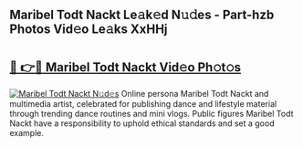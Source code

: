 ## Maribel Todt Nackt Le𝚊k𝚎d N𝚞𝚍es - Part-hzb Photos Vid𝚎o Le𝚊ks XxHHj

# <h2><a href="http://fb51ire.evod.top/?m=Maribel+Todt+Nackt">🔗 👉🔴 Maribel Todt Nackt Vid𝚎o Ph𝚘t𝚘s</a></h2>

[![Maribel Todt Nackt N𝚞d𝚎s](https://i.imgur.com/8V9OHl7.gif)](http://fb51ire.evod.top/?m=Maribel+Todt+Nackt)
Online persona Maribel Todt Nackt and multimedia artist, celebrated for publishing dance and lifestyle material through trending dance routines and mini vlogs. Public figures Maribel Todt Nackt have a responsibility to uphold ethical standards and set a good example. 
